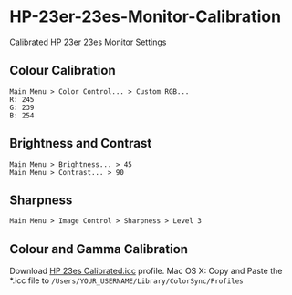 # HP-23er-23es-Monitor-Calibration
Calibrated HP 23er 23es Monitor Settings

## Colour Calibration
```
Main Menu > Color Control... > Custom RGB... 
R: 245
G: 239
B: 254
```

## Brightness and Contrast
```
Main Menu > Brightness... > 45
Main Menu > Contrast... > 90
```

## Sharpness
```
Main Menu > Image Control > Sharpness > Level 3
```

## Colour and Gamma Calibration
Download [HP 23es Calibrated.icc](https://raw.githubusercontent.com/younglim/HP-23er-23es-Monitor-Calibration/master/HP%2023es%20Calibrated.icc) profile.
Mac OS X: Copy and Paste the *.icc file to `/Users/YOUR_USERNAME/Library/ColorSync/Profiles`

